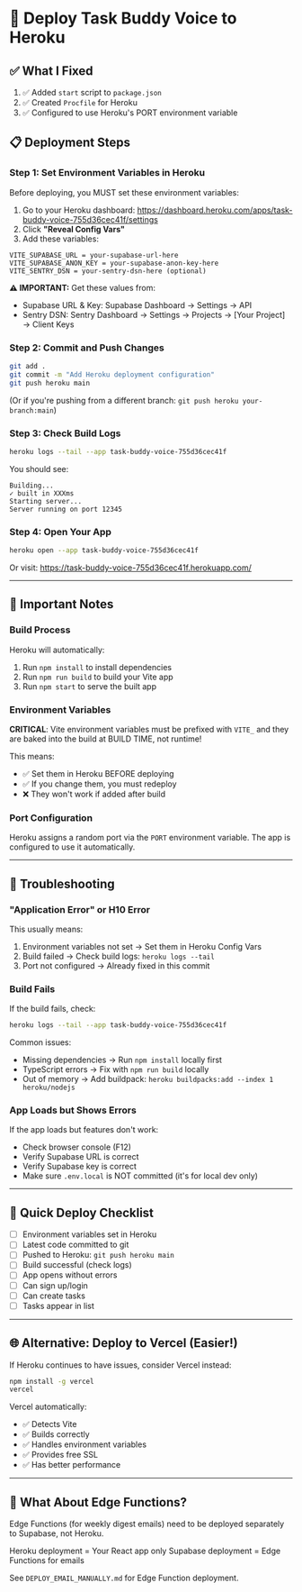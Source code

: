 # 🚀 Deploy Task Buddy Voice to Heroku

## ✅ What I Fixed

1. ✅ Added `start` script to `package.json`
2. ✅ Created `Procfile` for Heroku
3. ✅ Configured to use Heroku's PORT environment variable

## 📋 Deployment Steps

### Step 1: Set Environment Variables in Heroku

Before deploying, you MUST set these environment variables:

1. Go to your Heroku dashboard: https://dashboard.heroku.com/apps/task-buddy-voice-755d36cec41f/settings
2. Click **"Reveal Config Vars"**
3. Add these variables:

```
VITE_SUPABASE_URL = your-supabase-url-here
VITE_SUPABASE_ANON_KEY = your-supabase-anon-key-here
VITE_SENTRY_DSN = your-sentry-dsn-here (optional)
```

**⚠️ IMPORTANT:** Get these values from:
- Supabase URL & Key: Supabase Dashboard → Settings → API
- Sentry DSN: Sentry Dashboard → Settings → Projects → [Your Project] → Client Keys

### Step 2: Commit and Push Changes

```bash
git add .
git commit -m "Add Heroku deployment configuration"
git push heroku main
```

(Or if you're pushing from a different branch: `git push heroku your-branch:main`)

### Step 3: Check Build Logs

```bash
heroku logs --tail --app task-buddy-voice-755d36cec41f
```

You should see:
```
Building...
✓ built in XXXms
Starting server...
Server running on port 12345
```

### Step 4: Open Your App

```bash
heroku open --app task-buddy-voice-755d36cec41f
```

Or visit: https://task-buddy-voice-755d36cec41f.herokuapp.com/

---

## 🔧 Important Notes

### Build Process

Heroku will automatically:
1. Run `npm install` to install dependencies
2. Run `npm run build` to build your Vite app
3. Run `npm start` to serve the built app

### Environment Variables

**CRITICAL**: Vite environment variables must be prefixed with `VITE_` and they are baked into the build at BUILD TIME, not runtime!

This means:
- ✅ Set them in Heroku BEFORE deploying
- ✅ If you change them, you must redeploy
- ❌ They won't work if added after build

### Port Configuration

Heroku assigns a random port via the `PORT` environment variable. The app is configured to use it automatically.

---

## 🐛 Troubleshooting

### "Application Error" or H10 Error

This usually means:
1. Environment variables not set → Set them in Heroku Config Vars
2. Build failed → Check build logs: `heroku logs --tail`
3. Port not configured → Already fixed in this commit

### Build Fails

If the build fails, check:
```bash
heroku logs --tail --app task-buddy-voice-755d36cec41f
```

Common issues:
- Missing dependencies → Run `npm install` locally first
- TypeScript errors → Fix with `npm run build` locally
- Out of memory → Add buildpack: `heroku buildpacks:add --index 1 heroku/nodejs`

### App Loads but Shows Errors

If the app loads but features don't work:
- Check browser console (F12)
- Verify Supabase URL is correct
- Verify Supabase key is correct
- Make sure `.env.local` is NOT committed (it's for local dev only)

---

## 🎯 Quick Deploy Checklist

- [ ] Environment variables set in Heroku
- [ ] Latest code committed to git
- [ ] Pushed to Heroku: `git push heroku main`
- [ ] Build successful (check logs)
- [ ] App opens without errors
- [ ] Can sign up/login
- [ ] Can create tasks
- [ ] Tasks appear in list

---

## 🌐 Alternative: Deploy to Vercel (Easier!)

If Heroku continues to have issues, consider Vercel instead:

```bash
npm install -g vercel
vercel
```

Vercel automatically:
- ✅ Detects Vite
- ✅ Builds correctly
- ✅ Handles environment variables
- ✅ Provides free SSL
- ✅ Has better performance

---

## 📧 What About Edge Functions?

Edge Functions (for weekly digest emails) need to be deployed separately to Supabase, not Heroku.

Heroku deployment = Your React app only
Supabase deployment = Edge Functions for emails

See `DEPLOY_EMAIL_MANUALLY.md` for Edge Function deployment.

